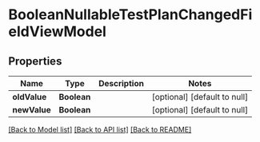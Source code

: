 # BooleanNullableTestPlanChangedFieldViewModel
## Properties

| Name | Type | Description | Notes |
|------------ | ------------- | ------------- | -------------|
| **oldValue** | **Boolean** |  | [optional] [default to null] |
| **newValue** | **Boolean** |  | [optional] [default to null] |

[[Back to Model list]](../README.md#documentation-for-models) [[Back to API list]](../README.md#documentation-for-api-endpoints) [[Back to README]](../README.md)

